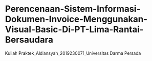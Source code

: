 # Perencenaan-Sistem-Informasi-Dokumen-Invoice-Menggunakan-Visual-Basic-Di-PT-Lima-Rantai-Bersaudara
Kuliah Praktek_Aldiansyah_2019230071_Universitas Darma Persada
